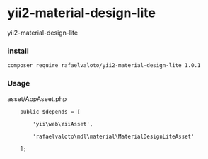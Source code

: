 # yii2-material-design-lite
yii2-material-design-lite

### install

    composer require rafaelvaloto/yii2-material-design-lite 1.0.1 

### Usage
asset/AppAseet.php
    
        public $depends = [

            'yii\web\YiiAsset',

            'rafaelvaloto\mdl\material\MaterialDesignLiteAsset'

        ];
